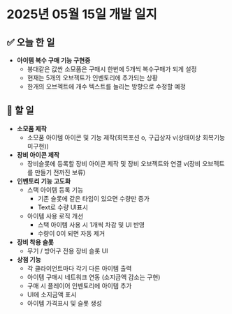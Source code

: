 # 2025년 05월 15일 개발 일지

## ✅ 오늘 한 일
- **아이템 복수 구매 기능 구현중**	
	- 붕대같은 값싼 소모품은 구매시 한번에 5개씩 복수구매가 되게 설정	
	- 현재는 5개의 오브젝트가 인벤토리에 추가되는 상황
	- 한개의 오브젝트에 개수 텍스트를 늘리는 방향으로 수정할 예정

## 🚀 할 일
- **소모품 제작** 
	- 소모품 아이템 아이콘 및 기능 제작(회복포션 o, 구급상자 v(상태이상 회복기능 미구현))
- **장비 아이콘 제작**
	- 장비슬롯에 등록할 장비 아이콘 제작 및 장비 오브젝트와 연결 v(장비 오브젝트를 만들기 전까진 보류)
- **인벤토리 기능 고도화**
	- 스택 아이템 등록 기능
		- 기존 슬롯에 같은 타입이 있으면 수량만 증가
		- Text로 수량 UI표시
	- 아이템 사용 로직 개선
		- 스택 아이템 사용 시 1개씩 차감 및 UI 반영
		- 수량이 0이 되면 자동 제거
- **장비 착용 슬롯**
	- 무기 / 방어구 전용 장비 슬롯 UI
- **상점 기능**
	- 각 클라이언트마다 각기 다른 아이템 출력
	- 아이템 구매시 네트워크 연동 (소지금액 감소는 구현)
	- 구매 시 플레이어 인벤토리에 아이템 추가
	- UI에 소지금액 표시
	- 아이템 가격표시 및 슬롯 생성
